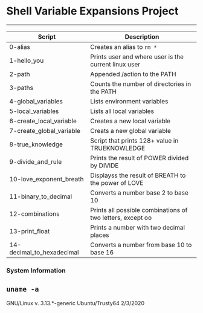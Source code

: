 # Shell Variable Expansions Project
---
| Script | Description |
| --- | --- |
| 0-alias | Creates an alias to `rm *` |
| 1-hello_you | Prints user and where user is the current linux user |
| 2-path | Appended /action to the PATH 
| 3-paths | Counts the number of directories in the PATH |
| 4-global_variables | Lists environment variables |
| 5-local_variables | Lists all local variables |
| 6-create_local_variable | Creates a new local variable |
| 7-create_global_variable | Creats a new global variable
| 8-true_knowledge | Script that prints 128+ value in TRUEKNOWLEDGE |
| 9-divide_and_rule | Prints the result of POWER divided by DIVIDE |
| 10-love_exponent_breath | Displayss the result of BREATH to the power of LOVE |
| 11-binary_to_decimal | Converts a number base 2 to base 10 |
| 12-combinations | Prints all possible combinations of two letters, except oo |
| 13-print_float | Prints a number with two decimal places |
| 14-decimal_to_hexadecimal | Converts a number from base 10 to base 16 |


### System Information
```uname -a```
---
GNU/Linux v. 3.13.*-generic
Ubuntu/Trusty64 
2/3/2020
